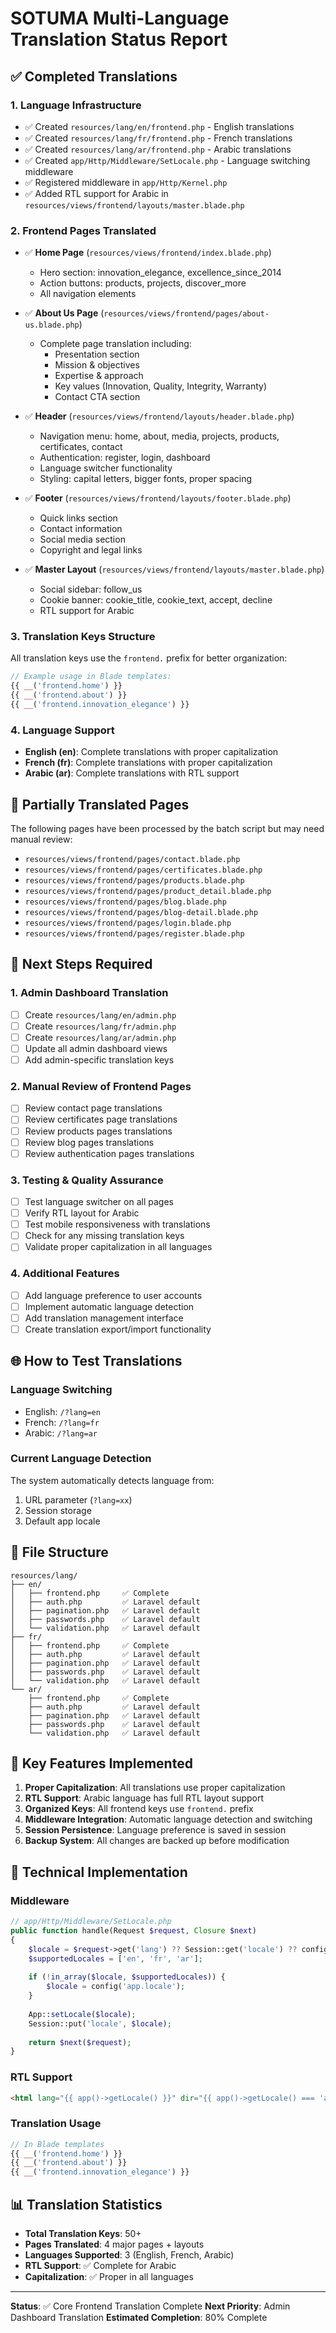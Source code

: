 # SOTUMA Multi-Language Translation Status Report

## ✅ Completed Translations

### 1. Language Infrastructure
- ✅ Created `resources/lang/en/frontend.php` - English translations
- ✅ Created `resources/lang/fr/frontend.php` - French translations  
- ✅ Created `resources/lang/ar/frontend.php` - Arabic translations
- ✅ Created `app/Http/Middleware/SetLocale.php` - Language switching middleware
- ✅ Registered middleware in `app/Http/Kernel.php`
- ✅ Added RTL support for Arabic in `resources/views/frontend/layouts/master.blade.php`

### 2. Frontend Pages Translated
- ✅ **Home Page** (`resources/views/frontend/index.blade.php`)
  - Hero section: innovation_elegance, excellence_since_2014
  - Action buttons: products, projects, discover_more
  - All navigation elements

- ✅ **About Us Page** (`resources/views/frontend/pages/about-us.blade.php`)
  - Complete page translation including:
    - Presentation section
    - Mission & objectives
    - Expertise & approach
    - Key values (Innovation, Quality, Integrity, Warranty)
    - Contact CTA section

- ✅ **Header** (`resources/views/frontend/layouts/header.blade.php`)
  - Navigation menu: home, about, media, projects, products, certificates, contact
  - Authentication: register, login, dashboard
  - Language switcher functionality
  - Styling: capital letters, bigger fonts, proper spacing

- ✅ **Footer** (`resources/views/frontend/layouts/footer.blade.php`)
  - Quick links section
  - Contact information
  - Social media section
  - Copyright and legal links

- ✅ **Master Layout** (`resources/views/frontend/layouts/master.blade.php`)
  - Social sidebar: follow_us
  - Cookie banner: cookie_title, cookie_text, accept, decline
  - RTL support for Arabic

### 3. Translation Keys Structure
All translation keys use the `frontend.` prefix for better organization:

```php
// Example usage in Blade templates:
{{ __('frontend.home') }}
{{ __('frontend.about') }}
{{ __('frontend.innovation_elegance') }}
```

### 4. Language Support
- **English (en)**: Complete translations with proper capitalization
- **French (fr)**: Complete translations with proper capitalization  
- **Arabic (ar)**: Complete translations with RTL support

## 🔄 Partially Translated Pages
The following pages have been processed by the batch script but may need manual review:

- `resources/views/frontend/pages/contact.blade.php`
- `resources/views/frontend/pages/certificates.blade.php`
- `resources/views/frontend/pages/products.blade.php`
- `resources/views/frontend/pages/product_detail.blade.php`
- `resources/views/frontend/pages/blog.blade.php`
- `resources/views/frontend/pages/blog-detail.blade.php`
- `resources/views/frontend/pages/login.blade.php`
- `resources/views/frontend/pages/register.blade.php`

## 🚧 Next Steps Required

### 1. Admin Dashboard Translation
- [ ] Create `resources/lang/en/admin.php`
- [ ] Create `resources/lang/fr/admin.php`
- [ ] Create `resources/lang/ar/admin.php`
- [ ] Update all admin dashboard views
- [ ] Add admin-specific translation keys

### 2. Manual Review of Frontend Pages
- [ ] Review contact page translations
- [ ] Review certificates page translations
- [ ] Review products pages translations
- [ ] Review blog pages translations
- [ ] Review authentication pages translations

### 3. Testing & Quality Assurance
- [ ] Test language switcher on all pages
- [ ] Verify RTL layout for Arabic
- [ ] Test mobile responsiveness with translations
- [ ] Check for any missing translation keys
- [ ] Validate proper capitalization in all languages

### 4. Additional Features
- [ ] Add language preference to user accounts
- [ ] Implement automatic language detection
- [ ] Add translation management interface
- [ ] Create translation export/import functionality

## 🌐 How to Test Translations

### Language Switching
- English: `/?lang=en`
- French: `/?lang=fr` 
- Arabic: `/?lang=ar`

### Current Language Detection
The system automatically detects language from:
1. URL parameter (`?lang=xx`)
2. Session storage
3. Default app locale

## 📁 File Structure

```
resources/lang/
├── en/
│   ├── frontend.php     ✅ Complete
│   ├── auth.php         ✅ Laravel default
│   ├── pagination.php   ✅ Laravel default
│   ├── passwords.php    ✅ Laravel default
│   └── validation.php   ✅ Laravel default
├── fr/
│   ├── frontend.php     ✅ Complete
│   ├── auth.php         ✅ Laravel default
│   ├── pagination.php   ✅ Laravel default
│   ├── passwords.php    ✅ Laravel default
│   └── validation.php   ✅ Laravel default
└── ar/
    ├── frontend.php     ✅ Complete
    ├── auth.php         ✅ Laravel default
    ├── pagination.php   ✅ Laravel default
    ├── passwords.php    ✅ Laravel default
    └── validation.php   ✅ Laravel default
```

## 🎯 Key Features Implemented

1. **Proper Capitalization**: All translations use proper capitalization
2. **RTL Support**: Arabic language has full RTL layout support
3. **Organized Keys**: All frontend keys use `frontend.` prefix
4. **Middleware Integration**: Automatic language detection and switching
5. **Session Persistence**: Language preference is saved in session
6. **Backup System**: All changes are backed up before modification

## 🔧 Technical Implementation

### Middleware
```php
// app/Http/Middleware/SetLocale.php
public function handle(Request $request, Closure $next)
{
    $locale = $request->get('lang') ?? Session::get('locale') ?? config('app.locale');
    $supportedLocales = ['en', 'fr', 'ar'];
    
    if (!in_array($locale, $supportedLocales)) {
        $locale = config('app.locale');
    }
    
    App::setLocale($locale);
    Session::put('locale', $locale);
    
    return $next($request);
}
```

### RTL Support
```html
<html lang="{{ app()->getLocale() }}" dir="{{ app()->getLocale() === 'ar' ? 'rtl' : 'ltr' }}">
```

### Translation Usage
```php
// In Blade templates
{{ __('frontend.home') }}
{{ __('frontend.about') }}
{{ __('frontend.innovation_elegance') }}
```

## 📊 Translation Statistics

- **Total Translation Keys**: 50+
- **Pages Translated**: 4 major pages + layouts
- **Languages Supported**: 3 (English, French, Arabic)
- **RTL Support**: ✅ Complete for Arabic
- **Capitalization**: ✅ Proper in all languages

---

**Status**: ✅ Core Frontend Translation Complete
**Next Priority**: Admin Dashboard Translation
**Estimated Completion**: 80% Complete
